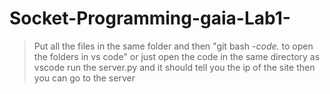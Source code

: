 # Socket-Programming-gaia-Lab1-
> Put all the files in the same folder and then "git bash -*code.* to open the folders in vs code" or just open the code in the same directory as vscode
> run the server.py and it should tell you the ip of the site then you can go to the server  

